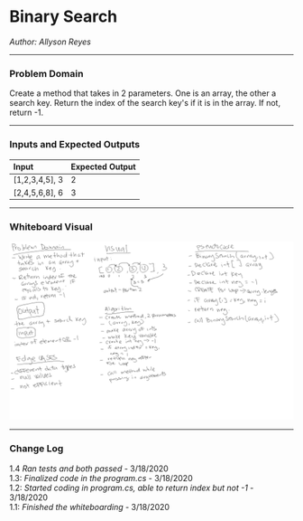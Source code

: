 # Binary Search

*Author: Allyson Reyes*

---

### Problem Domain
Create a method that takes in 2 parameters. One is an array, the other a search key. Return the index of the search key's if it is in the array. If not, return -1.


---

### Inputs and Expected Outputs

| Input | Expected Output |
| :----------- | :----------- |
| [1,2,3,4,5], 3 | 2 |
| [2,4,5,6,8], 6 | 3 |


---


### Whiteboard Visual
![Array Shift](/assets/binarysearch.png)


---

### Change Log  
1.4  *Ran tests and both passed* - 3/18/2020  
1.3: *Finalized code in the program.cs* - 3/18/2020  
1.2: *Started coding in program.cs, able to return index but not -1* - 3/18/2020  
1.1: *Finished the whiteboarding* - 3/18/2020
